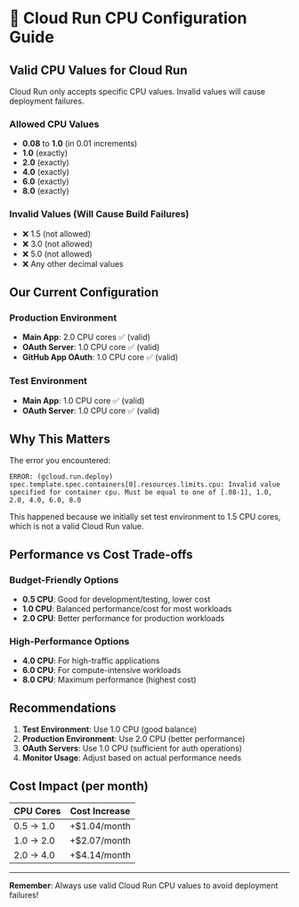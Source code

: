 # 🔧 Cloud Run CPU Configuration Guide

## Valid CPU Values for Cloud Run

Cloud Run only accepts specific CPU values. Invalid values will cause deployment failures.

### Allowed CPU Values
- **0.08** to **1.0** (in 0.01 increments)
- **1.0** (exactly)
- **2.0** (exactly)
- **4.0** (exactly)
- **6.0** (exactly)
- **8.0** (exactly)

### Invalid Values (Will Cause Build Failures)
- ❌ 1.5 (not allowed)
- ❌ 3.0 (not allowed)
- ❌ 5.0 (not allowed)
- ❌ Any other decimal values

## Our Current Configuration

### Production Environment
- **Main App**: 2.0 CPU cores ✅ (valid)
- **OAuth Server**: 1.0 CPU core ✅ (valid)
- **GitHub App OAuth**: 1.0 CPU core ✅ (valid)

### Test Environment
- **Main App**: 1.0 CPU core ✅ (valid)
- **OAuth Server**: 1.0 CPU core ✅ (valid)

## Why This Matters

The error you encountered:
```
ERROR: (gcloud.run.deploy) spec.template.spec.containers[0].resources.limits.cpu: Invalid value specified for container cpu. Must be equal to one of [.08-1], 1.0, 2.0, 4.0, 6.0, 8.0
```

This happened because we initially set test environment to 1.5 CPU cores, which is not a valid Cloud Run value.

## Performance vs Cost Trade-offs

### Budget-Friendly Options
- **0.5 CPU**: Good for development/testing, lower cost
- **1.0 CPU**: Balanced performance/cost for most workloads
- **2.0 CPU**: Better performance for production workloads

### High-Performance Options
- **4.0 CPU**: For high-traffic applications
- **6.0 CPU**: For compute-intensive workloads
- **8.0 CPU**: Maximum performance (highest cost)

## Recommendations

1. **Test Environment**: Use 1.0 CPU (good balance)
2. **Production Environment**: Use 2.0 CPU (better performance)
3. **OAuth Servers**: Use 1.0 CPU (sufficient for auth operations)
4. **Monitor Usage**: Adjust based on actual performance needs

## Cost Impact (per month)

| CPU Cores | Cost Increase |
|-----------|---------------|
| 0.5 → 1.0 | +$1.04/month |
| 1.0 → 2.0 | +$2.07/month |
| 2.0 → 4.0 | +$4.14/month |

---

**Remember**: Always use valid Cloud Run CPU values to avoid deployment failures!
